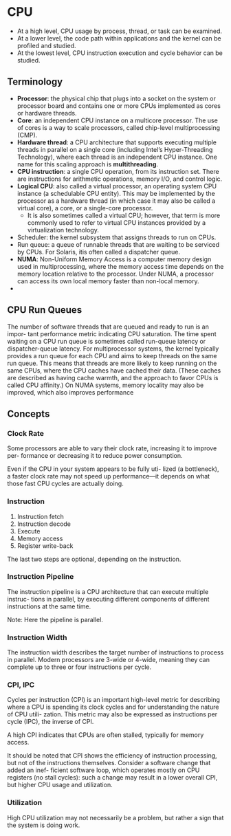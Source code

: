 

# CPU

- At a high level, CPU usage by process, thread, or task can be examined. 
- At a lower level, the code path within applications and the kernel can be profiled and studied. 
- At the lowest level, CPU instruction execution and cycle behavior can be studied.

## Terminology

- **Processor**: the physical chip that plugs into a socket on the system or processor board and contains one or more CPUs implemented as cores or hardware threads.
- **Core**: an independent CPU instance on a multicore processor. The use of cores is a way to scale processors, called chip-level multiprocessing (CMP).
- **Hardware thread**: a CPU architecture that supports executing multiple threads in parallel on a single core (including Intel’s Hyper-Threading Technology), where each thread is an independent CPU instance. One name for this scaling approach is **multithreading**.
- **CPU instruction**: a single CPU operation, from its instruction set. There are instructions for arithmetic operations, memory I/O, and control logic.
- **Logical CPU**: also called a virtual processor, an operating system CPU instance (a schedulable CPU entity). This may be implemented by the processor as a hardware thread (in which case it may also be called a virtual core), a core, or a single-core processor.
    - It is also sometimes called a virtual CPU; however, that term is more commonly used to refer to virtual CPU instances provided by a virtualization technology. 
- Scheduler: the kernel subsystem that assigns threads to run on CPUs.
- Run queue: a queue of runnable threads that are waiting to be serviced by CPUs. For Solaris, itis often called a dispatcher queue.
- **NUMA**: Non-Uniform Memory Access is a computer memory design used in multiprocessing, where the memory access time depends on the memory location relative to the processor. Under NUMA, a processor can access its own local memory faster than non-local memory.
- 
## CPU Run Queues

The number of software threads that are queued and ready to run is an impor- tant performance metric indicating CPU saturation.
The time spent waiting on a CPU run queue is sometimes called run-queue latency or dispatcher-queue latency.
For multiprocessor systems, the kernel typically provides a run queue for each CPU and aims to keep threads on the same run queue. This means that threads are more likely to keep running on the same CPUs, where the CPU caches have cached their data. (These caches are described as having cache warmth, and the approach to favor CPUs is called CPU affinity.) On NUMA systems, memory locality may also be improved, which also improves performance 

## Concepts

### Clock Rate

Some processors are able to vary their clock rate, increasing it to improve per- formance or decreasing it to reduce power consumption. 

Even if the CPU in your system appears to be fully uti- lized (a bottleneck), a faster clock rate may not speed up performance—it depends on what those fast CPU cycles are actually doing.

### Instruction

1. Instruction fetch
2. Instruction decode
3. Execute
4. Memory access
5. Register write-back

The last two steps are optional, depending on the instruction.

### Instruction Pipeline

The instruction pipeline is a CPU architecture that can execute multiple instruc- tions in parallel, by executing different components of different instructions at the same time.

Note:
Here the pipeline is parallel.

### Instruction Width

The instruction width describes the target number of instructions to process in parallel. Modern processors are 3-wide or 4-wide, meaning they can complete up to three or four instructions per cycle. 

### CPI, IPC

Cycles per instruction (CPI) is an important high-level metric for describing where a CPU is spending its clock cycles and for understanding the nature of CPU utili- zation. This metric may also be expressed as instructions per cycle (IPC), the inverse of CPI.

A high CPI indicates that CPUs are often stalled, typically for memory access. 

It should be noted that CPI shows the efficiency of instruction processing, but not of the instructions themselves. Consider a software change that added an inef- ficient software loop, which operates mostly on CPU registers (no stall cycles): such a change may result in a lower overall CPI, but higher CPU usage and utilization.

### Utilization

High CPU utilization may not necessarily be a problem, but rather a sign that the system is doing work. 
